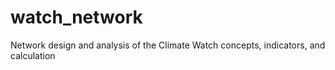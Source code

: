 # watch_network
Network design and analysis of the Climate Watch concepts, indicators, and calculation
